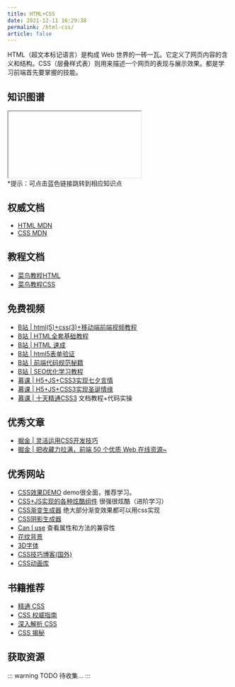 ```yaml
---
title: HTML+CSS
date: 2021-12-11 16:29:38
permalink: /html-css/
article: false
---
```


HTML（超文本标记语言）是构成 Web 世界的一砖一瓦。它定义了网页内容的含义和结构。CSS（层叠样式表）则用来描述一个网页的表现与展示效果。都是学习前端首先要掌握的技能。


## 知识图谱
<iframe :src="$withBase('/markmap/10.HTML+CSS.html')"></iframe>
<div class="small-tip">*提示：可点击蓝色链接跳转到相应知识点</div>

## 权威文档
- [HTML MDN](https://developer.mozilla.org/zh-CN/docs/Web/HTML/Element)
- [CSS MDN](https://developer.mozilla.org/zh-CN/docs/Web/CSS/Reference)

## 教程文档
- [菜鸟教程HTML](https://www.runoob.com/html/html-tutorial.html)
- [菜鸟教程CSS](https://www.runoob.com/css/css-tutorial.html)

## 免费视频
- [B站 | html(5)+css(3)+移动端前端视频教程](https://www.bilibili.com/video/BV14J4114768)
- [B站 | HTML全套基础教程](https://www.bilibili.com/video/BV11t411K74Q)
- [B站 | HTML 速成](https://www.bilibili.com/video/BV1vs411M7aT)
- [B站 | html5表单验证](https://www.bilibili.com/video/BV16K4y1Z7Gb)
- [B站 | 前端代码规范秘籍](https://www.bilibili.com/video/BV19P4y147Jz)
- [B站 | SEO优化学习教程](https://www.bilibili.com/video/BV1fE411J7ya)
- [慕课 | H5+JS+CSS3实现七夕言情](https://www.imooc.com/learn/453)
- [慕课 | H5+JS+CSS3实现圣诞情缘](https://www.imooc.com/learn/545)
- [慕课 | 十天精通CSS3](https://www.imooc.com/learn/33) 文档教程+代码实操
## 优秀文章
- [掘金 | 灵活运用CSS开发技巧](https://juejin.cn/post/6844903926110617613)
- [掘金 | 把收藏力拉满，前端 50 个优质 Web 在线资源~](https://juejin.cn/post/7030572979868139551?utm_source=gold_browser_extension)

## 优秀网站
- [CSS效果DEMO](https://lhammer.cn/You-need-to-know-css/#/zh-cn/introduce?v=1) demo很全面，推荐学习。
- [CSS+JS实现的各种炫酷组件](http://navnav.co/) 很强很炫酷（进阶学习）
- [CSS渐变生成器](https://www.colorzilla.com/gradient-editor/) 绝大部分渐变效果都可以用css实现
- [CSS阴影生成器](https://neumorphism.io/#e0e0e0)
- [Can I use](https://caniuse.com/) 查看属性和方法的兼容性
- [花纹背景](https://bansal.io/pattern-css)
- [3D字体](https://bennettfeely.com/ztext/)
- [CSS技巧博客(国外)](https://css-tricks.com/)
- [CSS动画库](https://animista.net/)

## 书籍推荐
- [精通 CSS](https://book.douban.com/subject/30450258/)
- [CSS 权威指南](https://book.douban.com/subject/2308234/)
- [深入解析 CSS](https://book.douban.com/subject/35021471/)
- [CSS 揭秘](https://book.douban.com/subject/26745943/)

## 获取资源

::: warning TODO
待收集...
:::
<!-- 关注公众号**前端自学网**，回复`html`获取html+css相关电子书。 -->
